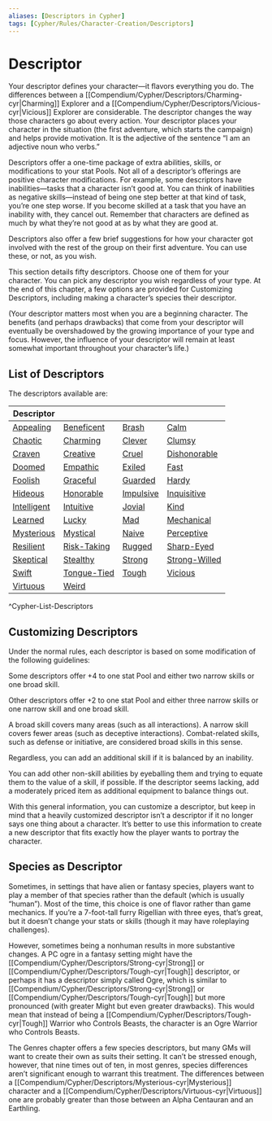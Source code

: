 ```yaml
---
aliases: [Descriptors in Cypher]
tags: [Cypher/Rules/Character-Creation/Descriptors]
---
```


# Descriptor

Your descriptor defines your character—it flavors everything you do. The differences between a [[Compendium/Cypher/Descriptors/Charming-cyr|Charming]] Explorer and a [[Compendium/Cypher/Descriptors/Vicious-cyr|Vicious]] Explorer are considerable. The descriptor changes the way those characters go about every action. Your descriptor places your character in the situation (the first adventure, which starts the campaign) and helps provide motivation. It is the adjective of the sentence “I am an adjective noun who verbs.”

Descriptors offer a one-time package of extra abilities, skills, or modifications to your stat Pools. Not all of a descriptor’s offerings are positive character modifications. For example, some descriptors have inabilities—tasks that a character isn’t good at. You can think of inabilities as negative skills—instead of being one step better at that kind of task, you’re one step worse. If you become skilled at a task that you have an inability with, they cancel out. Remember that characters are defined as much by what they’re not good at as by what they are good at.

Descriptors also offer a few brief suggestions for how your character got involved with the rest of the group on their first adventure. You can use these, or not, as you wish.

This section details fifty descriptors. Choose one of them for your character. You can pick any descriptor you wish regardless of your type. At the end of this chapter, a few options are provided for Customizing Descriptors, including making a character’s species their descriptor.

(Your descriptor matters most when you are a beginning character. The benefits (and perhaps drawbacks) that come from your descriptor will eventually be overshadowed by the growing importance of your type and focus. However, the influence of your descriptor will remain at least somewhat important throughout your character’s life.)

## List of Descriptors

The descriptors available are:

| Descriptor                                                   |                                              |                           |                                   |
| ------------------------------------------------------------ | -------------------------------------------- | ------------------------- | --------------------------------- |
| [Appealing](Compendium/Cypher/Descriptors/Appealing-cyr)     | [Beneficent](Compendium/Cypher/Descriptors/Beneficent-cyr) | [Brash](Compendium/Cypher/Descriptors/Brash-cyr)     | [Calm](Compendium/Cypher/Descriptors/Calm-cyr)         |
| [Chaotic](Compendium/Cypher/Descriptors/Chaotic-cyr)         | [Charming](Compendium/Cypher/Descriptors/Charming-cyr)    | [Clever](Compendium/Cypher/Descriptors/Clever-cyr)   | [Clumsy](Compendium/Cypher/Descriptors/Clumsy-cyr)     |
| [Craven](Compendium/Cypher/Descriptors/Craven-cyr)           | [Creative](Compendium/Cypher/Descriptors/Creative-cyr)  | [Cruel](Compendium/Cypher/Descriptors/Cruel-cyr)     | [Dishonorable](Compendium/Cypher/Descriptors/Dishonorable-cyr) |
| [Doomed](Compendium/Cypher/Descriptors/Doomed-cyr)           | [Empathic](Compendium/Cypher/Descriptors/Empathic-cyr)  | [Exiled](Compendium/Cypher/Descriptors/Exiled-cyr)     | [Fast](Compendium/Cypher/Descriptors/Fast-cyr)         |
| [Foolish](Compendium/Cypher/Descriptors/Foolish-cyr)         | [Graceful](Compendium/Cypher/Descriptors/Graceful-cyr)  | [Guarded](Compendium/Cypher/Descriptors/Guarded-cyr)   | [Hardy](Compendium/Cypher/Descriptors/Hardy-cyr)       |
| [Hideous](Compendium/Cypher/Descriptors/Hideous-cyr)         | [Honorable](Compendium/Cypher/Descriptors/Honorable-cyr) | [Impulsive](Compendium/Cypher/Descriptors/Impulsive-cyr) | [Inquisitive](Compendium/Cypher/Descriptors/Inquisitive-cyr) |
| [Intelligent](Compendium/Cypher/Descriptors/Intelligent-cyr) | [Intuitive](Compendium/Cypher/Descriptors/Intuitive-cyr) | [Jovial](Compendium/Cypher/Descriptors/Jovial-cyr)     | [Kind](Compendium/Cypher/Descriptors/Kind-cyr)         |
| [Learned](Compendium/Cypher/Descriptors/Learned-cyr)         | [Lucky](Compendium/Cypher/Descriptors/Lucky-cyr)        | [Mad](Compendium/Cypher/Descriptors/Mad-cyr)           | [Mechanical](Compendium/Cypher/Descriptors/Mechanical-cyr) |
| [Mysterious](Compendium/Cypher/Descriptors/Mysterious-cyr)   | [Mystical](Compendium/Cypher/Descriptors/Mystical-cyr)  | [Naive](Compendium/Cypher/Descriptors/Naive-cyr)       | [Perceptive](Compendium/Cypher/Descriptors/Perceptive-cyr) |
| [Resilient](Compendium/Cypher/Descriptors/Resilient-cyr)     | [Risk-Taking](Compendium/Cypher/Descriptors/Risk-Taking-cyr) | [Rugged](Compendium/Cypher/Descriptors/Rugged-cyr)     | [Sharp-Eyed](Compendium/Cypher/Descriptors/Sharp-Eyed-cyr) |
| [Skeptical](Compendium/Cypher/Descriptors/Skeptical-cyr)     | [Stealthy](Compendium/Cypher/Descriptors/Stealthy-cyr)  | [Strong](Compendium/Cypher/Descriptors/Strong-cyr)     | [Strong-Willed](Compendium/Cypher/Descriptors/Strong-Willed-cyr) |
| [Swift](Compendium/Cypher/Descriptors/Swift-cyr)             | [Tongue-Tied](Compendium/Cypher/Descriptors/Tongue-Tied-cyr) | [Tough](Compendium/Cypher/Descriptors/Tough-cyr)       | [Vicious](Compendium/Cypher/Descriptors/Vicious-cyr)   |
| [Virtuous](Compendium/Cypher/Descriptors/Virtuous-cyr)       | [Weird](Compendium/Cypher/Descriptors/Weird-cyr)        |                           |                                   |
^Cypher-List-Descriptors

## Customizing Descriptors

Under the normal rules, each descriptor is based on some modification of the following guidelines:

Some descriptors offer +4 to one stat Pool and either two narrow skills or one broad skill.

Other descriptors offer +2 to one stat Pool and either three narrow skills or one narrow skill and one broad skill.

A broad skill covers many areas (such as all interactions). A narrow skill covers fewer areas (such as deceptive interactions). Combat-related skills, such as defense or initiative, are considered broad skills in this sense.

Regardless, you can add an additional skill if it is balanced by an inability.

You can add other non-skill abilities by eyeballing them and trying to equate them to the value of a skill, if possible. If the descriptor seems lacking, add a moderately priced item as additional equipment to balance things out.

With this general information, you can customize a descriptor, but keep in mind that a heavily customized descriptor isn’t a descriptor if it no longer says one thing about a character. It’s better to use this information to create a new descriptor that fits exactly how the player wants to portray the character.

## Species as Descriptor

Sometimes, in settings that have alien or fantasy species, players want to play a member of that species rather than the default (which is usually “human”). Most of the time, this choice is one of flavor rather than game mechanics. If you’re a 7-foot-tall furry Rigellian with three eyes, that’s great, but it doesn’t change your stats or skills (though it may have roleplaying challenges).

However, sometimes being a nonhuman results in more substantive changes. A PC ogre in a fantasy setting might have the [[Compendium/Cypher/Descriptors/Strong-cyr|Strong]] or [[Compendium/Cypher/Descriptors/Tough-cyr|Tough]] descriptor, or perhaps it has a descriptor simply called Ogre, which is similar to [[Compendium/Cypher/Descriptors/Strong-cyr|Strong]] or [[Compendium/Cypher/Descriptors/Tough-cyr|Tough]] but more pronounced (with greater Might but even greater drawbacks). This would mean that instead of being a [[Compendium/Cypher/Descriptors/Tough-cyr|Tough]] Warrior who Controls Beasts, the character is an Ogre Warrior who Controls Beasts.

The Genres chapter offers a few species descriptors, but many GMs will want to create their own as suits their setting. It can’t be stressed enough, however, that nine times out of ten, in most genres, species differences aren’t significant enough to warrant this treatment. The differences between a [[Compendium/Cypher/Descriptors/Mysterious-cyr|Mysterious]] character and a [[Compendium/Cypher/Descriptors/Virtuous-cyr|Virtuous]] one are probably greater than those between an Alpha Centauran and an Earthling.
